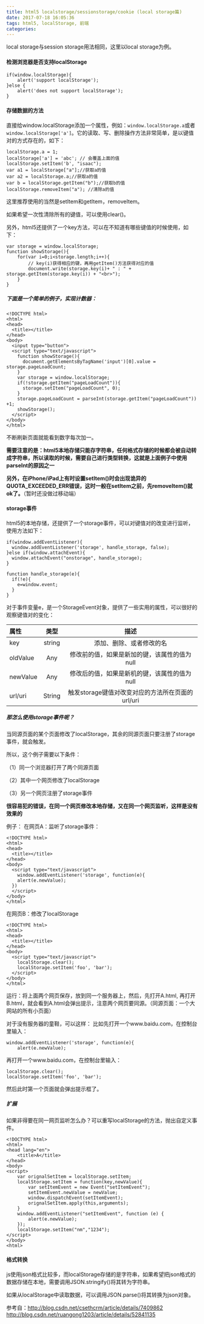 ```yaml
---
title: html5 localstorage/sessionstorage/cookie (local storage篇)
date: 2017-07-18 16:05:36
tags: html5, localStorage, 前端
categories:
---
```

local storage与session storage用法相同，这里以local storage为例。

#### 检测浏览器是否支持localStorage

	if(window.localStorage){
		alert('support localStorage');
	}else {
		alert('does not support localStorage');
	}
#### 存储数据的方法
直接给window.localStorage添加一个属性，例如：`window.localStorage.a`或者`window.localStorage['a']`。它的读取、写、删除操作方法非常简单，是以键值对的方式存在的，如下：
	
	localStorage.a = 1; 
	localStorage['a'] = 'abc'; // 会覆盖上面的值
	localStorage.setItem('b', "isaac");
	var a1 = localStorage["a"];//获取a的值	var a2 = localStorage.a;//获取a的值	var b = localStorage.getItem("b");//获取b的值
	localStorage.removeItem("a"); //清除a的值
	
这里推荐使用的当然是setItem和getItem，removeItem。

如果希望一次性清除所有的键值，可以使用clear()。

另外，html5还提供了一个key方法，可以在不知道有哪些键值的时候使用，如下：

	var storage = window.localStorage;	function showStorage(){		for(var i=0;i<storage.length;i++){  			// key(i)获得相应的键，再用getItem()方法获得对应的值  			document.write(storage.key(i)+ " : " + 			storage.getItem(storage.key(i)) + "<br>");		}	}
##### 下面是一个简单的例子，实现计数器：
	<!DOCTYPE html>
    <html>
    <head>
      <title></title>
    </head>
    <body>
      <input type="button">
      <script type="text/javascript">
        function showStorage(){
          document.getElementsByTagName('input')[0].value = storage.pageLoadCount;
        }
        var storage = window.localStorage;
        if(!storage.getItem("pageLoadCount")){
          storage.setItem("pageLoadCount", 0);
        } 
        storage.pageLoadCount = parseInt(storage.getItem("pageLoadCount")) +1;
        showStorage();
      </script>
    </body>
    </html>
	
不断刷新页面就能看到数字每次加一。

**需要注意的是：html5本地存储只能存字符串，任何格式存储的时候都会被自动转成字符串，所以读取的时候，需要自己进行类型转换，这就是上面例子中使用parseInt的原因之一**	

**另外，在iPhone/iPad上有时设置setItem()时会出现诡异的QUOTA_EXCEEDED_ERR错误，这时一般在setItem之前，先removeItem()就ok了。**（暂时还没做过移动端）

#### storage事件
html5的本地存储，还提供了一个storage事件，可以对键值对的改变进行监听，使用方法如下：

	if(window.addEventListener){
      window.addEventListener('storage', handle_storage, false);
    }else if(window.attachEvent){
      window.attachEvent("onstorage", handle_storage);
    }

    function handle_storage(e){
      if(!e){
        e=window.event;
      }
    }
对于事件变量e，是一个StorageEvent对象，提供了一些实用的属性，可以很好的观察键值对的变化：

属性 | 类型 | 描述|
:----------|:----------:|:----------:|
key| string| 添加、删除、或者修改的名
oldValue | Any |修改前的值，如果是新加的键，该属性的值为null
newValue| Any|修改后的值，如果是新机的键，该属性的值为null
url/uri| String |触发storage键值对改变对应的方法所在页面的url/uri

##### 那怎么使用storage事件呢？
当同源页面的某个页面修改了localStorage，其余的同源页面只要注册了storage事件，就会触发。

所以，这个例子需要以下条件：

（1）同一个浏览器打开了两个同源页面

（2）其中一个网页修改了localStorage

（3）另一个网页注册了storage事件

**很容易犯的错误，在同一个网页修改本地存储，又在同一个网页监听，这样是没有效果的**

例子：
在网页A：监听了storage事件：

	<!DOCTYPE html>
    <html>
    <head>
      <title></title>
    </head>
    <body>
      <script type="text/javascript">
        window.addEventListener('storage', function(e){
        alert(e.newValue);
      })
      </script>
    </body>
    </html>
在网页B：修改了localStorage

	<!DOCTYPE html>
    <html>
    <head>
      <title></title>
    </head>
    <body>
      <script type="text/javascript">
        localStorage.clear();
        localStorage.setItem('foo', 'bar');
      </script>
    </body>
    </html>

运行：将上面两个网页保存，放到同一个服务器上，然后，先打开A.html, 再打开B.html，就会看到A.html会弹出提示，注意两个网页要同源。（同源页面：一个大网站的所有小页面）

对于没有服务器的童鞋，可以这样：
比如先打开一个www.baidu.com，在控制台里输入：

	window.addEventListener('storage', function(e){
        alert(e.newValue);
再打开一个www.baidu.com，在控制台里输入：

	localStorage.clear();
    localStorage.setItem('foo', 'bar');
然后此时第一个页面就会弹出提示框了。


##### 扩展
如果非得要在同一网页监听怎么办？可以重写localStorage的方法，抛出自定义事件。

	<!DOCTYPE html>
    <html>
    <head lang="en">
        <title>A</title>
    </head>
    <body>
    <script>
        var orignalSetItem = localStorage.setItem;
        localStorage.setItem = function(key,newValue){
            var setItemEvent = new Event("setItemEvent");
            setItemEvent.newValue = newValue;
            window.dispatchEvent(setItemEvent);
            orignalSetItem.apply(this,arguments);
        }
        window.addEventListener("setItemEvent", function (e) {
            alert(e.newValue);
        });
        localStorage.setItem("nm","1234");
    </script>
    </body>
    <html>

#### 格式转换

js使用json格式比较多，而localStorage存储的是字符串，如果希望把json格式的数据存储在本地，需要调用JSON.stringify()将其转为字符串。

如果从localStorage中读取数据，可以调用JSON.parse()将其转换为json对象。

参考自：http://blog.csdn.net/csethcrm/article/details/7409862	http://blog.csdn.net/ruangong1203/article/details/52841135
	